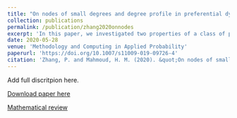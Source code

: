 ```yaml
---
title: "On nodes of small degrees and degree profile in preferential dynamic attachment circuits"
collection: publications
permalink: /publication/zhang2020onnodes
excerpt: 'In this paper, we investigated two properties of a class of preferential attachment (PA) networks evolving in a dynamic manner: the joint distribution of nodes of small degrees and the degree profile. The primary methods for the analysis included martingale theory, Pólya urns and stochastic recurrences.'
date: 2020-05-28
venue: 'Methodology and Computing in Applied Probability'
paperurl: 'https://doi.org/10.1007/s11009-019-09726-4'
citation: 'Zhang, P. and Mahmoud, H. M. (2020). &quot;On nodes of small degrees and degree profile in preferential dynamic attachment circuits.&quot; <i>Methodology and Computing in Applied Probability</i>, <b>22</b>(2), 625--645.'
---
```

Add full discritpion here.

[Download paper here](https://doi.org/10.1007/s11009-019-09726-4)

[Mathematical review](https://mathscinet.ams.org/mathscinet-getitem?mr=4104007)
